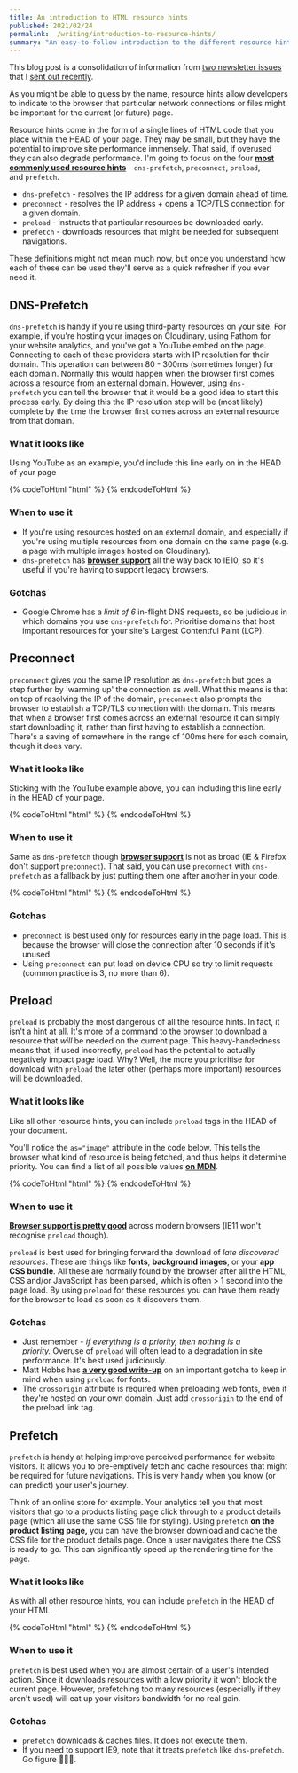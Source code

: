 ```yaml
---
title: An introduction to HTML resource hints
published: 2021/02/24
permalink:  /writing/introduction-to-resource-hints/
summary: "An easy-to-follow introduction to the different resource hints available to help improve web page performance."
---
```


This blog post is a consolidation of information from [two newsletter issues](https://optimised.email/issues/issue-9-resource-hints-part-1) that I [sent out recently](https://optimised.email/issues/issue-10-resource-hints-part-2).

As you might be able to guess by the name, resource hints allow developers to indicate to the browser that particular network connections or files might be important for the current (or future) page.

Resource hints come in the form of a single lines of HTML code that you place within the HEAD of your page. They may be small, but they have the potential to improve site performance immensely. That said, if overused they can also degrade performance. I'm going to focus on the four [**most commonly used resource hints**](https://almanac.httparchive.org/en/2020/resource-hints#hints-adoption) - `dns-prefetch`, `preconnect`, `preload`, and `prefetch`.

- `dns-prefetch` - resolves the IP address for a given domain ahead of time.
- `preconnect` - resolves the IP address + opens a TCP/TLS connection for a given domain.
- `preload` - instructs that particular resources be downloaded early.
- `prefetch` - downloads resources that might be needed for subsequent navigations.

These definitions might not mean much now, but once you understand how each of these can be used they'll serve as a quick refresher if you ever need it.

## **DNS-Prefetch**

`dns-prefetch` is handy if you're using third-party resources on your site. For example, if you're hosting your images on Cloudinary, using Fathom for your website analytics, and you've got a YouTube embed on the page. Connecting to each of these providers starts with IP resolution for their domain. This operation can between 80 - 300ms (sometimes longer) for each domain. Normally this would happen when the browser first comes across a resource from an external domain. However, using `dns-prefetch` you can tell the browser that it would be a good idea to start this process early. By doing this the IP resolution step will be (most likely) complete by the time the browser first comes across an external resource from that domain.

### **What it looks like**

Using YouTube as an example, you'd include this line early on in the HEAD of your page

<!-- markdownlint-disable -->
{% codeToHtml "html" %}
    <link rel="dns-prefetch" href="https://www.youtube.com">
{% endcodeToHtml %}
<!-- markdownlint-enable -->

### **When to use it**

- If you're using resources hosted on an external domain, and especially if you're using multiple resources from one domain on the same page (e.g. a page with multiple images hosted on Cloudinary).
- `dns-prefetch` has [**browser support**](https://caniuse.com/link-rel-dns-prefetch) all the way back to IE10, so it's useful if you're having to support legacy browsers.

### **Gotchas**

- Google Chrome has a *limit of 6* in-flight DNS requests, so be judicious in which domains you use `dns-prefetch` for. Prioritise domains that host important resources for your site's Largest Contentful Paint (LCP).

## **Preconnect**

`preconnect` gives you the same IP resolution as `dns-prefetch` but goes a step further by 'warming up' the connection as well. What this means is that on top of resolving the IP of the domain, `preconnect` also prompts the browser to establish a TCP/TLS connection with the domain. This means that when a browser first comes across an external resource it can simply start downloading it, rather than first having to establish a connection. There's a saving of somewhere in the range of 100ms here for each domain, though it does vary.

### **What it looks like**

Sticking with the YouTube example above, you can including this line early in the HEAD of your page.

<!-- markdownlint-disable -->
{% codeToHtml "html" %}
    <link rel="preconnect" href="https://www.youtube.com">
{% endcodeToHtml %}
<!-- markdownlint-enable -->

### **When to use it**

Same as `dns-prefetch` though [**browser support**](https://caniuse.com/link-rel-preconnect) is not as broad (IE & Firefox don't support `preconnect`). That said, you can use `preconnect` with `dns-prefetch` as a fallback by just putting them one after another in your code.

<!-- markdownlint-disable -->
{% codeToHtml "html" %}
    <link rel="preconnect" href="https://www.youtube.com">
    <link rel="dns-prefetch" href="https://www.youtube.com">
{% endcodeToHtml %}
<!-- markdownlint-enable -->

### **Gotchas**

- `preconnect` is best used only for resources early in the page load. This is because the browser will close the connection after 10 seconds if it's unused.
- Using `preconnect` can put load on device CPU so try to limit requests (common practice is 3, no more than 6).

## **Preload**

`preload` is probably the most dangerous of all the resource hints. In fact, it isn't a hint at all. It's more of a command to the browser to download a resource that *will* be needed on the current page. This heavy-handedness means that, if used incorrectly, `preload` has the potential to actually negatively impact page load. Why? Well, the more you prioritise for download with `preload` the later other (perhaps more important) resources will be downloaded.

### **What it looks like**

Like all other resource hints, you can include `preload` tags in the HEAD of your document.

You'll notice the `as="image"` attribute in the code below. This tells the browser what kind of resource is being fetched, and thus helps it determine priority. You can find a list of all possible values [**on MDN**](https://developer.mozilla.org/en-US/docs/Web/HTML/Element/link#attr-as).

<!-- markdownlint-disable -->
{% codeToHtml "html" %}
    <link rel="preload" href="main-image.webp" as="image" type="image/webp" />
{% endcodeToHtml %}
<!-- markdownlint-enable -->

### **When to use it**

[**Browser support is pretty good**](https://caniuse.com/link-rel-preload) across modern browsers (IE11 won't recognise `preload` though).

`preload` is best used for bringing forward the download of *late discovered resources*. These are things like **fonts**, **background images**, or your **app CSS bundle**. All these are normally found by the browser after all the HTML, CSS and/or JavaScript has been parsed, which is often > 1 second into the page load. By using `preload` for these resources you can have them ready for the browser to load as soon as it discovers them.

### **Gotchas**

- Just remember - *if everything is a priority, then nothing is a priority.* Overuse of `preload` will often lead to a degradation in site performance. It's best used judiciously.
- Matt Hobbs has [**a very good write-up**](https://nooshu.github.io/blog/2021/01/23/the-importance-of-font-face-source-order-when-used-with-preload/) on an important gotcha to keep in mind when using `preload` for fonts.
- The `crossorigin` attribute is required when preloading web fonts, even if they're hosted on your own domain. Just add `crossorigin` to the end of the preload link tag.

## **Prefetch**

`prefetch` is handy at helping improve perceived performance for website visitors. It allows you to pre-emptively fetch and cache resources that might be required for future navigations. This is very handy when you know (or can predict) your user's journey.

Think of an online store for example. Your analytics tell you that most visitors that go to a products listing page click through to a product details page (which all use the same CSS file for styling). Using `prefetch` **on the product listing page,** you can have the browser download and cache the CSS file for the product details page. Once a user navigates there the CSS is ready to go. This can significantly speed up the rendering time for the page.

### **What it looks like**

As with all other resource hints, you can include `prefetch` in the HEAD of your HTML.

<!-- markdownlint-disable -->
{% codeToHtml "html" %}
    <link rel="prefetch" href="/css/product.css" />
{% endcodeToHtml %}
<!-- markdownlint-enable -->

### **When to use it**

`prefetch` is best used when you are almost certain of a user's intended action. Since it downloads resources with a low priority it won't block the current page. However, prefetching too many resources (especially if they aren't used) will eat up your visitors bandwidth for no real gain.

### **Gotchas**

- `prefetch` downloads & caches files. It does not execute them.
- If you need to support IE9, note that it treats `prefetch` like `dns-prefetch`. Go figure 🤷🏾‍♂️.
